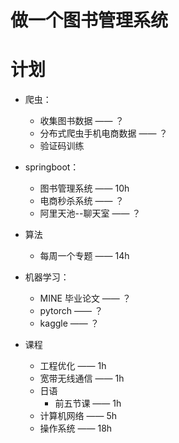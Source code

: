 # 做一个图书管理系统



# 计划
* 爬虫：
    * 收集图书数据 —— ？
    * 分布式爬虫手机电商数据 —— ？
    * 验证码训练

* springboot：
    * 图书管理系统 —— 10h
    * 电商秒杀系统 —— ？
    * 阿里天池--聊天室 —— ？

* 算法
    * 每周一个专题 —— 14h

* 机器学习：
  * MINE    毕业论文 —— ？
  * pytorch —— ？
  * kaggle —— ？

* 课程
  * 工程优化 —— 1h
  * 宽带无线通信 —— 1h
  * 日语
    * 前五节课 —— 1h
  * 计算机网络 —— 5h
  * 操作系统  —— 18h

